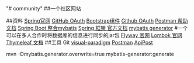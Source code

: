 "# community" 
##一个社区网站

##资料
[Spring官网](https://spring.io)
[GitHub OAuth](https://developer.github.com/apps/building-oauth-apps/creating-an-oauth-app/)
[Bootstrap组件](https://v3.bootcss.com/components/#navbar-default)
[Github OAuth](https://developer.github.com/apps/building-oauth-apps/)
[Postman 帮助文档](https://learning.postman.com/)
[Spring Boot 整合mybatis](http://mybatis.org/spring-boot-starter/mybatis-spring-boot-autoconfigure/) 
[Spring 框架 官方文档](https://docs.spring.io/spring/docs/5.2.4.RELEASE/spring-framework-reference/index.html)
[mybatis generator](http://mybatis.org/generator/)
#一个可以在多人合作时将数据库的信息进行同步的jar包
[Flyway 官网](https://flywaydb.org/)
[Lombok 官网](https://projectlombok.org/)
[Thymeleaf 文档](https://www.thymeleaf.org/doc/tutorials/3.0/usingthymeleaf.html#introducing-thymeleaf)
##工具
Git
[visual-paradigm](https://www.visual-paradigm.com/cn/download/community.jsp?platform=windows&arch=64bit)
[Postman](https://www.postman.com/)
[ApiPost](https://www.apipost.cn/)

mvn -Dmybatis.generator.overwrite=true mybatis-generator:generate


